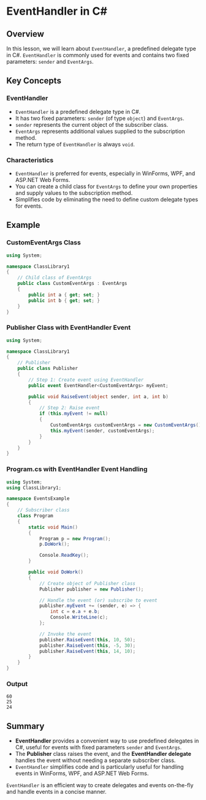 
# EventHandler in C#

## Overview
In this lesson, we will learn about `EventHandler`, a predefined delegate type in C#. `EventHandler` is commonly used for events and contains two fixed parameters: `sender` and `EventArgs`.

## Key Concepts

### EventHandler
- `EventHandler` is a predefined delegate type in C#.
- It has two fixed parameters: `sender` (of type `object`) and `EventArgs`.
- `sender` represents the current object of the subscriber class.
- `EventArgs` represents additional values supplied to the subscription method.
- The return type of `EventHandler` is always `void`.

### Characteristics
- `EventHandler` is preferred for events, especially in WinForms, WPF, and ASP.NET Web Forms.
- You can create a child class for `EventArgs` to define your own properties and supply values to the subscription method.
- Simplifies code by eliminating the need to define custom delegate types for events.

## Example

### CustomEventArgs Class
```csharp
using System;

namespace ClassLibrary1
{
    // Child class of EventArgs
    public class CustomEventArgs : EventArgs
    {
        public int a { get; set; }
        public int b { get; set; }
    }
}
```

### Publisher Class with EventHandler Event
```csharp
using System;

namespace ClassLibrary1
{
    // Publisher
    public class Publisher
    {
        // Step 1: Create event using EventHandler
        public event EventHandler<CustomEventArgs> myEvent;

        public void RaiseEvent(object sender, int a, int b)
        {
            // Step 2: Raise event
            if (this.myEvent != null)
            {
                CustomEventArgs customEventArgs = new CustomEventArgs() { a = a, b = b };
                this.myEvent(sender, customEventArgs);
            }
        }
    }
}
```

### Program.cs with EventHandler Event Handling
```csharp
using System;
using ClassLibrary1;

namespace EventsExample
{
    // Subscriber class
    class Program
    {
        static void Main()
        {
            Program p = new Program();
            p.DoWork();

            Console.ReadKey();
        }

        public void DoWork()
        {
            // Create object of Publisher class
            Publisher publisher = new Publisher();

            // Handle the event (or) subscribe to event
            publisher.myEvent += (sender, e) => {
                int c = e.a + e.b;
                Console.WriteLine(c);
            };

            // Invoke the event
            publisher.RaiseEvent(this, 10, 50);
            publisher.RaiseEvent(this, -5, 30);
            publisher.RaiseEvent(this, 14, 10);
        }
    }
}
```

### Output
```
60
25
24
```

## Summary
- **EventHandler** provides a convenient way to use predefined delegates in C#, useful for events with fixed parameters `sender` and `EventArgs`.
- The **Publisher** class raises the event, and the **EventHandler delegate** handles the event without needing a separate subscriber class.
- `EventHandler` simplifies code and is particularly useful for handling events in WinForms, WPF, and ASP.NET Web Forms.

`EventHandler` is an efficient way to create delegates and events on-the-fly and handle events in a concise manner.
